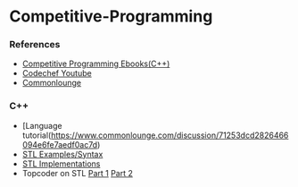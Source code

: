 # Competitive-Programming

### References
- [Competitive Programming Ebooks(C++)](https://codeforces.com/blog/entry/50728)
- [Codechef Youtube](https://www.youtube.com/user/codechefofficial)
- [Commonlounge](https://www.commonlounge.com/)


### C++
- [Language tutorial(https://www.commonlounge.com/discussion/71253dcd2826466094e6fe7aedf0ac7d)
- [STL Examples/Syntax](https://www.studytonight.com/cpp/stl/) 
- [STL Implementations](https://www.sanfoundry.com/cpp-programming-examples-stl/)
- Topcoder on STL [Part 1](https://www.topcoder.com/community/competitive-programming/tutorials/power-up-c-with-the-standard-template-library-part-1/) [Part 2](https://www.topcoder.com/community/competitive-programming/tutorials/power-up-c-with-the-standard-template-library-part-2/)
